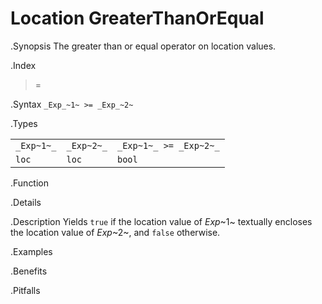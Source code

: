 # Location GreaterThanOrEqual

.Synopsis
The greater than or equal operator on location values.

.Index
>=

.Syntax
`_Exp_~1~ >= _Exp_~2~`

.Types


|            |            |                         |
| --- | --- | --- |
| `_Exp~1~_` | `_Exp~2~_` | `_Exp~1~_ >= _Exp~2~_`  |
| `loc`     |  `loc`    | `bool`                |


.Function

.Details

.Description
Yields `true` if the location value of _Exp_~1~ textually encloses
the location value of _Exp_~2~, and `false` otherwise.

.Examples

.Benefits

.Pitfalls

